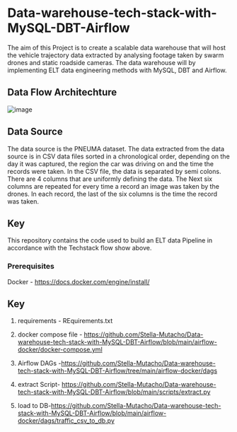 # Data-warehouse-tech-stack-with-MySQL-DBT-Airflow
The aim of this Project is to create a scalable data warehouse that will host the vehicle trajectory data extracted by analysing footage taken by swarm drones and static roadside cameras. The data warehouse will by implementing ELT data engineering methods with MySQL, DBT and Airflow.

## Data Flow Architechture
![image](https://user-images.githubusercontent.com/53911989/180662771-b93fc050-fb76-40ab-a5b9-814d34c16bac.png)
## Data Source
The data source is the PNEUMA dataset. The data extracted from the data source is in CSV data files sorted in a chronological order, depending on the day it was captured, the region the car was driving on and the time the records were taken. In the CSV file, the data is separated by semi colons. There are 4 columns that are uniformly defining the data. The Next six columns are repeated for every time a record an image was taken by the drones. In each record, the last of the six columns is the time the record was taken.

## Key
This repository contains the code used to build an ELT data Pipeline in accordance with the Techstack flow show above.

### Prerequisites

Docker - https://docs.docker.com/engine/install/ 

## Key

1. requirements - REquirements.txt

2. docker compose file - https://github.com/Stella-Mutacho/Data-warehouse-tech-stack-with-MySQL-DBT-Airflow/blob/main/airflow-docker/docker-compose.yml

3. Airflow DAGs -https://github.com/Stella-Mutacho/Data-warehouse-tech-stack-with-MySQL-DBT-Airflow/tree/main/airflow-docker/dags

4. extract Script- https://github.com/Stella-Mutacho/Data-warehouse-tech-stack-with-MySQL-DBT-Airflow/blob/main/scripts/extract.py

5. load to DB-https://github.com/Stella-Mutacho/Data-warehouse-tech-stack-with-MySQL-DBT-Airflow/blob/main/airflow-docker/dags/traffic_csv_to_db.py

